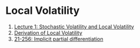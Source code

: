 Local Volatility
====

1. [Lecture 1: Stochastic Volatility and Local Volatility](https://docplayer.net/17523808-Lecture-1-stochastic-volatility-and-local-volatility.html)
2. [Derivation of Local Volatility](https://www.frouah.com/finance%20notes/Dupire%20Local%20Volatility.pdf)
3. [21-256: Implicit partial differentiation](https://www.math.cmu.edu/~cnewstea/teaching/old/teaching/21-256/implicit-partial-diff.pdf)